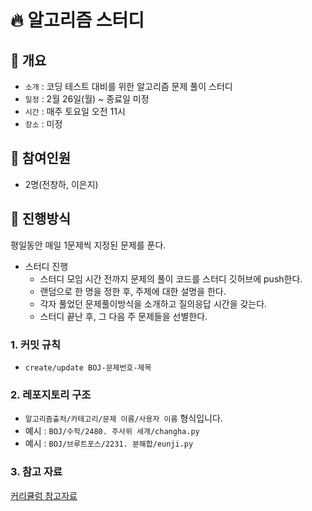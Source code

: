 # 🔥 알고리즘 스터디

## 📌 개요

- `소개` : 코딩 테스트 대비를 위한 알고리즘 문제 풀이 스터디
- `일정` : 2월 26일(월) ~ 종료일 미정
- `시간` : 매주 토요일 오전 11시 
- `장소` : 미정

## 🙂 참여인원 
- 2명(전창하, 이은지)

## 📢 진행방식

평일동안 매일 1문제씩 지정된 문제를 푼다.

* 스터디 진행 
  - 스터디 모임 시간 전까지 문제의 풀이 코드를 스터디 깃허브에 push한다.
  - 랜덤으로 한 명을 정한 후, 주제에 대한 설명을 한다.
  - 각자 풀었던 문제풀이방식을 소개하고 질의응답 시간을 갖는다.
  - 스터디 끝난 후, 그 다음 주 문제들을 선별한다.

### 1. 커밋 규칙
- `create/update BOJ-문제번호-제목`

### 2. 레포지토리 구조

- `알고리즘출처/카테고리/문제 이름/사용자 이름` 형식입니다.  
- 예시 : `BOJ/수학/2480. 주사위 세개/changha.py`
- 예시 : `BOJ/브루트포스/2231. 분해합/eunji.py`

### 3. 참고 자료 
[커리큘럼 참고자료](https://dev-dain.tistory.com/155)

